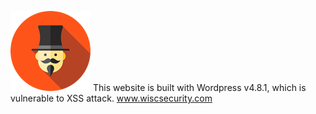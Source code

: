 ![](https://github.com/Amagicians/Markdown-Photo/raw/master/851667_wand_512x512.png)
This website is built with Wordpress v4.8.1, which is vulnerable to XSS attack.
www.wiscsecurity.com
